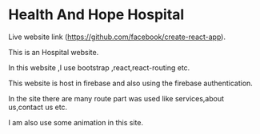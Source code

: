 # Health And Hope Hospital

Live website link (https://github.com/facebook/create-react-app).

This is an Hospital website.

In this website ,I use bootstrap ,react,react-routing etc.

This website is host in firebase and also using the firebase authentication.

In the site there are many route part was used like services,about us,contact us etc.

I am also use some animation in this site.
